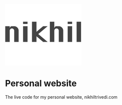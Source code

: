![nikhil trivedi](/images/logo@2x.png)

# Personal website

The live code for my personal website, nikhiltrivedi.com

